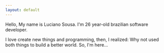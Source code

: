 ```yaml
---
layout: default
---
```


<p>Hello, My name is Luciano Sousa. I'm 26 year-old brazilian software developer.</p>
<p>I love create new things and programming, then, I realized: Why not used both things to build a better world. So, I'm here...</p>